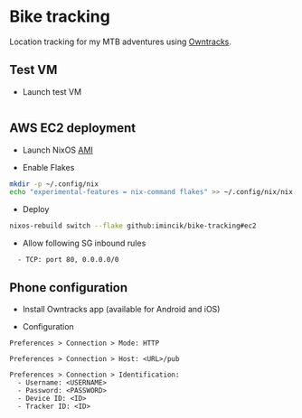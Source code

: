 # Bike tracking

Location tracking for my MTB adventures using [Owntracks](https://owntracks.org/).


## Test VM

* Launch test VM
```bash

```

## AWS EC2 deployment

* Launch NixOS [AMI](https://nixos.github.io/amis/)

* Enable Flakes
```bash
mkdir -p ~/.config/nix
echo "experimental-features = nix-command flakes" >> ~/.config/nix/nix.conf
```

* Deploy
```bash
nixos-rebuild switch --flake github:imincik/bike-tracking#ec2
```

* Allow following SG inbound rules
```
  - TCP: port 80, 0.0.0.0/0
```


## Phone configuration

* Install Owntracks app (available for Android and iOS)

* Configuration
```
Preferences > Connection > Mode: HTTP

Preferences > Connection > Host: <URL>/pub

Preferences > Connection > Identification:
  - Username: <USERNAME>
  - Password: <PASSWORD>
  - Device ID: <ID>
  - Tracker ID: <ID>
```
